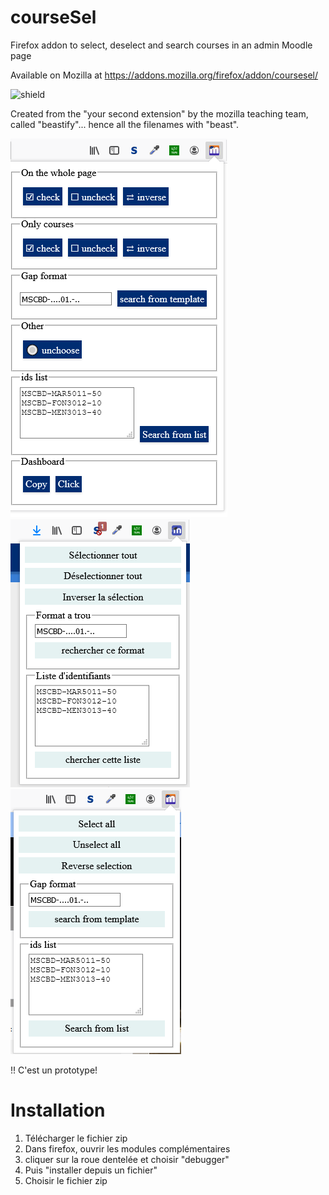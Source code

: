 # courseSel
Firefox addon to select, deselect and search courses in an admin Moodle page

Available on Mozilla at https://addons.mozilla.org/firefox/addon/coursesel/

![shield](https://img.shields.io/badge/firefox-moodle-orange)

Created from the "your second extension" by the mozilla teaching team, called "beastify"... hence all the filenames with "beast".

![Screenshot de courseSel](https://github.com/fxpar/courseSel/blob/master/courseSel-v8screenshotEN.png) ![Screenshot de courseSel](https://github.com/fxpar/courseSel/blob/master/courseSel-Screenshot.png) ![Screenshot de courseSel](https://github.com/fxpar/courseSel/blob/master/courseSel-screenshot-en.png)

!! C'est un prototype!

# Installation

1. Télécharger le fichier zip
1. Dans firefox, ouvrir les modules complémentaires
1. cliquer sur la roue dentelée et choisir "debugger"
1. Puis "installer depuis un fichier"
1. Choisir le fichier zip
